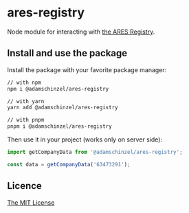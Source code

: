 # ares-registry

Node module for interacting with [the ARES Registry](https://wwwinfo.mfcr.cz/ares/ares_es.html.cz).

## Install and use the package

Install the package with your favorite package manager:

```bash
// with npm
npm i @adamschinzel/ares-registry

// with yarn
yarn add @adamschinzel/ares-registry

// with pnpm
pnpm i @adamschinzel/ares-registry
```

Then use it in your project (works only on server side):

```ts
import getCompanyData from '@adamschinzel/ares-registry';

const data = getCompanyData('63473291');
```

## Licence

[The MIT License](LICENSE)
